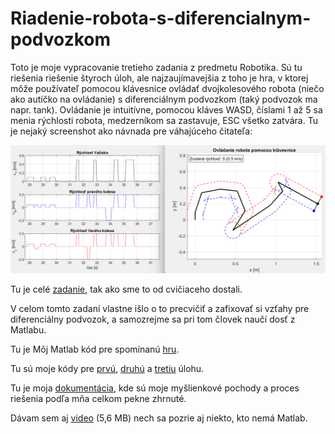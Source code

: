 # Riadenie-robota-s-diferencialnym-podvozkom
Toto je moje vypracovanie tretieho zadania z predmetu Robotika. Sú tu riešenia riešenie štyroch úloh, ale najzaujímavejšia z toho je hra, v ktorej môže používateľ pomocou klávesnice ovládať dvojkolesového robota (niečo ako autíčko na ovládanie) s diferenciálnym podvozkom (taký podvozok ma napr. tank).
Ovládanie je intuitívne, pomocou kláves WASD, číslami 1 až 5 sa menia rýchlosti robota, medzerníkom sa zastavuje, ESC všetko zatvára.
Tu je nejaký screenshot ako návnada pre váhajúceho čitateľa:

![screenshot](robZad3.png)

Tu je celé [zadanie](Robzad3.pdf), tak ako sme to od cvičiaceho dostali.

V celom tomto zadaní vlastne išlo o to precvičiť a zafixovať si vzťahy pre diferenciálny podvozok, a samozrejme sa pri tom človek naučí dosť z Matlabu.

Tu je Môj Matlab kód pre spomínanú [hru](zad3_uloha4.m).

Tu sú moje kódy pre [prvú](zad3_uloha1.m), [druhú](zad3_uloha2.m) a [tretiu](zad3_uloha3.m) úlohu.

Tu je moja [dokumentácia](zad3_dokumentacia.pdf), kde sú moje myšlienkové pochody a proces riešenia podľa mňa celkom pekne zhrnuté.

Dávam sem aj [video](robZad3.mp4) (5,6 MB) nech sa pozrie aj niekto, kto nemá Matlab.
